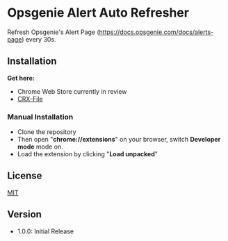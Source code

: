 # Opsgenie Alert Auto Refresher

Refresh Opsgenie's Alert Page (https://docs.opsgenie.com/docs/alerts-page) every 30s.

## Installation

**Get here:**

- Chrome Web Store currently in review
- [CRX-File](opsgenie-chrome-alert-auto-refresh.crx)

### Manual Installation

- Clone the repository
- Then open "**chrome://extensions**" on your browser, switch **Developer mode** mode on.
- Load the extension by clicking "**Load unpacked**"

## License

[MIT](https://choosealicense.com/licenses/mit/)

## Version

- 1.0.0: Initial Release
